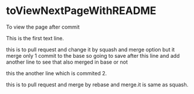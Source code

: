 # toViewNextPageWithREADME
To view the page after commit

This is the first text line.

this is to pull request and change it by squash and merge option but it merge only 1 commit to the base so going to save after this line and add another line to see that also merged in base or not

this the another line which is commited 2.

this is to pull request and merge by rebase and merge.it is same as squash.
